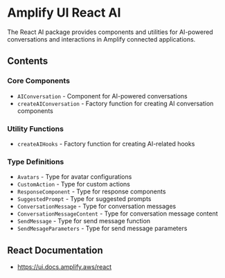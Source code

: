 # Amplify UI React AI

The React AI package provides components and utilities for AI-powered conversations and interactions in Amplify connected applications.

## Contents

### Core Components

- `AIConversation` - Component for AI-powered conversations
- `createAIConversation` - Factory function for creating AI conversation components

### Utility Functions

- `createAIHooks` - Factory function for creating AI-related hooks

### Type Definitions

- `Avatars` - Type for avatar configurations
- `CustomAction` - Type for custom actions
- `ResponseComponent` - Type for response components
- `SuggestedPrompt` - Type for suggested prompts
- `ConversationMessage` - Type for conversation messages
- `ConversationMessageContent` - Type for conversation message content
- `SendMessage` - Type for send message function
- `SendMesageParameters` - Type for send message parameters

## React Documentation

- https://ui.docs.amplify.aws/react
